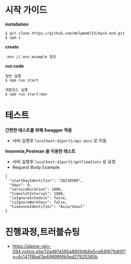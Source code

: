 # 시작 가이드

**installation**

```
$ git clone https://github.com/Helpme0723/back-end.git
$ npm i
```

**create**
```
.env //.env.example 참조        
```

**run code**

```
일반 실행
$ npm run start

개발모드 실행
$ npm run start:dev
```

# 테스트
**간편한 테스트를 위해 Swagger 적용**
- 서버 실행후 `localhost:${port}/api-docs` 로 이동

**Insomnia,Postman 을 이용한 테스트**
- 서버 실행후 `localhost:${port}/getTimeSlots` 로 요청
- Request Body Example
```
{
  "startDayIdentifier": "20210509",
  "days": 0,
  "serviceDuration": 1800,
  "timeslotInterval": 1800,
  "isIgnoreSchedule": false,
  "isIgnoreWorkhour": false,
  "timezoneIdentifier": "Asia/Seoul"
}
```

# 진행과정,트러블슈팅
- https://alpine-rain-094.notion.site/12ad97a585a88094b6e5ce84f67fe85f?v=4c147f8baf3e49999f6b5ed27925265b

